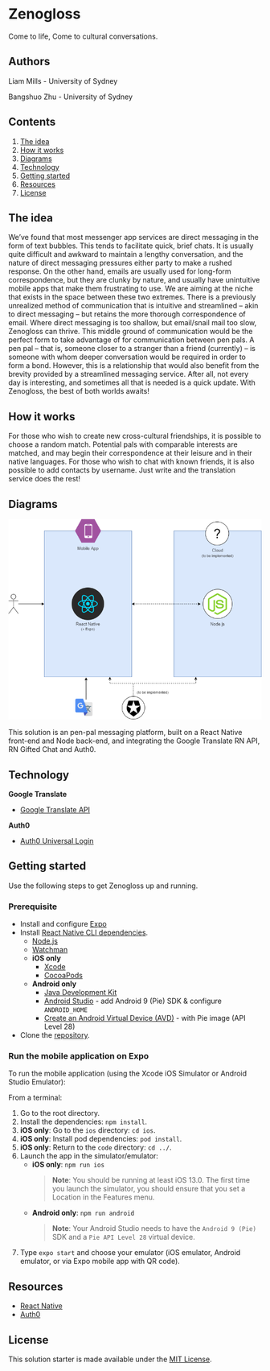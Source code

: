 # Zenogloss

Come to life, Come to cultural conversations.

## Authors
Liam Mills - University of Sydney

Bangshuo Zhu - University of Sydney

## Contents

1. [The idea](#the-idea)
2. [How it works](#how-it-works)
3. [Diagrams](#diagrams)
4. [Technology](#technology)
5. [Getting started](#getting-started)
6. [Resources](#resources)
7. [License](#license)

## The idea

We’ve found that most messenger app services are direct messaging in the form of text bubbles. This tends to facilitate quick, brief chats. It is usually quite difficult and awkward to maintain a lengthy conversation, and the nature of direct messaging pressures either party to make a rushed response. On the other hand, emails are usually used for long-form correspondence, but they are clunky by nature, and usually have unintuitive mobile apps that make them frustrating to use. We are aiming at the niche that exists in the space between these two extremes. There is a previously unrealized method of communication that is intuitive and streamlined – akin to direct messaging – but retains the more thorough correspondence of email. Where direct messaging is too shallow, but email/snail mail too slow, Zenogloss can thrive. This middle ground of communication would be the perfect form to take advantage of for communication between pen pals. A pen pal – that is, someone closer to a stranger than a friend (currently) – is someone with whom deeper conversation would be required in order to form a bond. However, this is a relationship that would also benefit from the brevity provided by a streamlined messaging service. After all, not every day is interesting, and sometimes all that is needed is a quick update. With Zenogloss, the best of both worlds awaits!

## How it works

For those who wish to create new cross-cultural friendships, it is possible to choose a random match. Potential pals with comparable interests are matched, and may begin their correspondence at their leisure and in their native languages. For those who wish to chat with known friends, it is also possible to add contacts by username. Just write and the translation service does the rest!

## Diagrams

![Zenogloss architecture diagram](/images/architecture-diagram.png)

This solution is an pen-pal messaging platform, built on a React Native front-end and Node back-end, and integrating the Google Translate RN API, RN Gifted Chat and Auth0.

## Technology

**Google Translate**
- [Google Translate API](https://www.npmjs.com/package/google-translate-api)

**Auth0**
- [Auth0 Universal Login](https://auth0.com/universal-login/)

## Getting started

Use the following steps to get Zenogloss up and running.

### Prerequisite

- Install and configure [Expo](https://docs.expo.io/get-started/installation/)
- Install [React Native CLI dependencies](https://reactnative.dev/docs/getting-started.html).
    - [Node.js](https://nodejs.org/en/)
    - [Watchman](https://facebook.github.io/watchman/docs/install)
    - **iOS only**
        - [Xcode](https://itunes.apple.com/us/app/xcode/id497799835?mt=12)
        - [CocoaPods](https://guides.cocoapods.org/using/getting-started.html)
    - **Android only**
        - [Java Development Kit](https://www.oracle.com/java/technologies/javase-jdk8-downloads.html)
        - [Android Studio](https://developer.android.com/studio/index.html) - add Android 9 (Pie) SDK & configure `ANDROID_HOME`
        - [Create an Android Virtual Device (AVD)](https://developer.android.com/studio/run/managing-avds.html) - with Pie image (API Level 28)
- Clone the [repository](https://github.com/Call-for-Code/Solution-Starter-Kit-Disasters-2020).

### Run the mobile application on Expo

To run the mobile application (using the Xcode iOS Simulator or Android Studio Emulator):

From a terminal:
1. Go to the root directory.
1. Install the dependencies: `npm install`.
1. **iOS only**: Go to the `ios` directory: `cd ios`.
1. **iOS only**: Install pod dependencies: `pod install`.
1. **iOS only**: Return to the `code` directory: `cd ../`.
1. Launch the app in the simulator/emulator:
    - **iOS only**: `npm run ios`
        > **Note**: You should be running at least iOS 13.0. The first time you launch the simulator, you should ensure that you set a Location in the Features menu.
    - **Android only**: `npm run android`
        > **Note**: Your Android Studio needs to have the `Android 9 (Pie)` SDK and a `Pie API Level 28` virtual device.
1. Type `expo start` and choose your emulator (iOS emulator, Android emulator, or via Expo mobile app with QR code).

## Resources

- [React Native](https://reactnative.dev/)
- [Auth0](https://auth0.com/)

## License

This solution starter is made available under the [MIT License](LICENSE).
